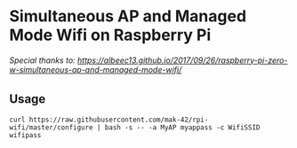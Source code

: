 # Simultaneous AP and Managed Mode Wifi on Raspberry Pi

###### Special thanks to: https://albeec13.github.io/2017/09/26/raspberry-pi-zero-w-simultaneous-ap-and-managed-mode-wifi/


## Usage
```
curl https://raw.githubusercontent.com/mak-42/rpi-wifi/master/configure | bash -s -- -a MyAP myappass -c WifiSSID wifipass

```
